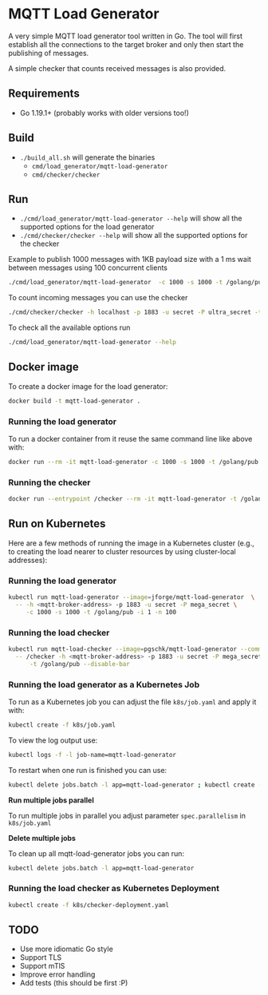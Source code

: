 # MQTT Load Generator

A very simple MQTT load generator tool written in Go. The tool will first establish all the connections to the target broker
and only then start the publishing of messages.

A simple checker that counts received messages is also provided.

## Requirements

- Go 1.19.1+ (probably works with older versions too!)

## Build

- `./build_all.sh` will generate the binaries
  - `cmd/load_generator/mqtt-load-generator`
  - `cmd/checker/checker`

## Run

- `./cmd/load_generator/mqtt-load-generator --help` will show all the supported options for the load generator
- `./cmd/checker/checker --help` will show all the supported options for the checker

Example to publish 1000 messages with 1KB payload size with a 1 ms wait between messages using 100 concurrent clients

```bash
./cmd/load_generator/mqtt-load-generator  -c 1000 -s 1000 -t /golang/pub -i 1 -n 100 -u secret -P mega_secret -h localhost -p 1883
```

To count incoming messages you can use the checker

```bash
./cmd/checker/checker -h localhost -p 1883 -u secret -P ultra_secret -t /golang/pub
```

To check all the available options run

```bash
./cmd/load_generator/mqtt-load-generator --help
```

## Docker image

To create a docker image for the load generator:

```bash
docker build -t mqtt-load-generator .
```

### Running the load generator

To run a docker container from it reuse the same command line like above with:

```bash
docker run --rm -it mqtt-load-generator -c 1000 -s 1000 -t /golang/pub -i 1 -n 100 -u secret -P mega_secret -h localhost -p 1883 
```

### Running the checker

```bash
docker run --entrypoint /checker --rm -it mqtt-load-generator -t /golang/pub -u secret -P mega_secret -h localhost -p 1883 
```

## Run on Kubernetes
Here are a few methods of running the image in a Kubernetes cluster
(e.g., to creating the load nearer to cluster resources by using cluster-local addresses):

### Running the load generator

```bash
kubectl run mqtt-load-generator --image=jforge/mqtt-load-generator  \
  -- -h <mqtt-broker-address> -p 1883 -u secret -P mega_secret \
     -c 1000 -s 1000 -t /golang/pub -i 1 -n 100
```

### Running the load checker

```bash
kubectl run mqtt-load-checker --image=pgschk/mqtt-load-generator --command \
  -- /checker -h <mqtt-broker-address> -p 1883 -u secret -P mega_secret \
      -t /golang/pub --disable-bar
```

### Running the load generator as a Kubernetes Job
To run as a Kubernetes job you can adjust the file `k8s/job.yaml` and apply it with:
 
 ```bash
 kubectl create -f k8s/job.yaml
 ```

To view the log output use: 
```bash
kubectl logs -f -l job-name=mqtt-load-generator
```

To restart when one run is finished you can use:
```bash
kubectl delete jobs.batch -l app=mqtt-load-generator ; kubectl create -f k8s/job.yaml
```

**Run multiple jobs parallel**

To run multiple jobs in parallel you adjust parameter `spec.parallelism` in `k8s/job.yaml`

**Delete multiple jobs**

To clean up all mqtt-load-generator jobs you can run:
```bash
kubectl delete jobs.batch -l app=mqtt-load-generator
```

### Running the load checker as Kubernetes Deployment
 ```bash
 kubectl create -f k8s/checker-deployment.yaml
 ```

## TODO

- Use more idiomatic Go style
- Support TLS
- Support mTlS
- Improve error handling
- Add tests (this should be first :P)
